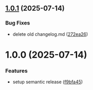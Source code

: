 ## [1.0.1](https://github.com/gkalian/timeline-generator/compare/v1.0.0...v1.0.1) (2025-07-14)


### Bug Fixes

* delete old changelog.md ([272ea26](https://github.com/gkalian/timeline-generator/commit/272ea2634bdf1ea58bbba6e99278fa02b246ce16))

# 1.0.0 (2025-07-14)


### Features

* setup semantic release ([f9bfa45](https://github.com/gkalian/timeline-generator/commit/f9bfa457433cd3653892f9a8c89bb61175ff66fc))
